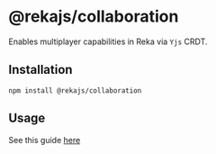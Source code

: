 # @rekajs/collaboration

Enables multiplayer capabilities in Reka via `Yjs` CRDT.

## Installation 

```
npm install @rekajs/collaboration
```

## Usage

See this guide [here](/docs/guides/realtime)